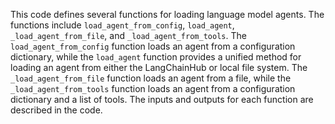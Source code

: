 This code defines several functions for loading language model agents. The functions include `load_agent_from_config`, `load_agent`, `_load_agent_from_file`, and `_load_agent_from_tools`. The `load_agent_from_config` function loads an agent from a configuration dictionary, while the `load_agent` function provides a unified method for loading an agent from either the LangChainHub or local file system. The `_load_agent_from_file` function loads an agent from a file, while the `_load_agent_from_tools` function loads an agent from a configuration dictionary and a list of tools. The inputs and outputs for each function are described in the code.

